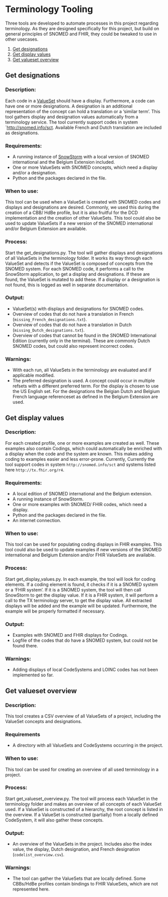 # Terminology Tooling

Three tools are developed to automate processes in this project regarding terminology. As they are designed specifically for this project, but build on general principles of SNOMED and FHIR, they could be tweaked to use in other usecases.

1. [Get designations](#get_designation)
2. [Get display values](#get_display_values)
3. [Get valueset overview](#get_valueset_overview)

## Get designations <a name="get_designations"></a>

### Description: 
Each code in a [ValueSet](http://hl7.org/fhir/R4/valueset.html) should have a display. Furthermore, a code can have one or more designations. A designation is an additional representation of the concept can hold a translation or a ‘similar term’. This tool gathers display and designation values automatically from a terminology service. The tool currently support codes in system `http://snomed.info/sct. Available French and Dutch translation are included as designations.

### Requirements: 
-	A running instance of [SnowStorm](https://github.com/IHTSDO/snowstorm) with a local version of SNOMED international and the Belgium Extension included.
-	One or more ValueSets with SNOMED concepts, which need a display and/or a designation.
-	Python and the packages declared in the file.

### When to use:
This tool can be used when a ValueSet is created with SNOMED codes and displays and designations are desired. Commonly, we used this during the creation of a CBB/ HdBe profile, but it is also fruitful for the DCD implementation and the creation of other ValueSets. This tool could also be used to update ValueSets if a new version of the SNOMED international and/or Belgium Extension are available.

### Process:
Start the get_designations.py. The tool will gather displays and designations of all ValueSets in the terminology folder. It works its way through each ValueSet and detects if the ValueSet is composed of concepts from the SNOMED system. For each SNOMED code, it performs a call to the SnowStorm application, to get a display and designations. If these are found, the ValueSet is mutated to add these. If a display or a designation is not found, this is logged as well in separate documentation.

### Output:
-	ValueSet(s) with displays and designations for SNOMED codes.
-	Overview of codes that do not have a translation in French (`missing_French_designations.txt`).
-	Overview of codes that do not have a translation in Dutch (`missing_Dutch_designations.txt`).
-	Overview of codes that cannot be found in the SNOMED International Edition (currently only in the terminal). These are commonly Dutch SNOMED codes, but could also represent incorrect codes. 

### Warnings:
-	With each run, all ValueSets in the terminology are evaluated and if applicable modified. 
-	The preferred designation is used. A concept could occur in multiple refsets with a different preferred term. For the display is chosen to use the US English set. For the designations the Belgian Dutch and Belgium French language referenceset as defined in the Belgium Extension are used. 


## Get display values <a name="get_display_values"></a>

### Description:
For each created profile, one or more examples are created as well. These examples also contain Codings, which could automatically be enriched with a display when the code and the system are known. This makes adding coding to examples easier and less error-prone. Currently, Currently the tool support codes in system `http://snomed.info/sct` and systems listed here `http://tx.fhir.org/r4`. 

### Requirements: 
-	A local edition of SNOMED international and the Belgium extension.
-	A running instance of SnowStorm.
-	One or more examples with SNOMED/ FHIR codes, which need a display.
-	Python and the packages declared in the file.
-	An internet connection.

### When to use:
This tool can be used for populating coding displays in FHIR examples. This tool could also be used to update examples if new versions of the SNOMED international and Belgium Extension and/or FHIR ValueSets are available.

### Process: 
Start get_display_values.py. In each example, the tool will look for coding elements. If a coding element is found, it checks if it is a SNOMED system or a ‘FHIR system’. If it is a SNOMED system, the tool will then call SnowStorm to get the display value. If it is a FHIR system, it will perform a call to the TX terminology server, to get the display value. All extracted displays will be added and the example will be updated. Furthermore, the example will be properly formatted if necessary. 

### Output:
-	Examples with SNOMED and FHIR displays for Codings.
-	Logfile of the codes that do have a SNOMED system, but could not be found there.

### Warnings: 
-   Adding displays of local CodeSystems and LOINC codes has not been implemented so far.

## Get valueset overview <a name="get_valueset_overview"></a>

### Description:

This tool creates a CSV overview of all ValueSets of a project, including the ValueSet concepts and designations.

### Requirements
-	A directory with all ValueSets and CodeSystems occurring in the project.

### When to use:
This tool can be used for creating an overview of all used terminology in a project.

### Process:
Start get_valueset_overview.py. The tool will process each ValueSet in the terminology folder and makes an overview of all concepts of each ValueSet used. If a ValueSet is constructed of a hierarchy, the root concept is listed in the overview. If a ValueSet is constructed (partially) from a locally defined CodeSystem, it will also gather these concepts. 

### Output:
-	An overview of the ValueSets in the project. Includes also the index value, the display, Dutch designation, and French designation (`codelist_overview.csv`).

### Warnings: 
-   The tool can gather the ValueSets that are locally defined. Some CBBs/HdBe profiles contain bindings to FHIR ValueSets, which are not represented here.
